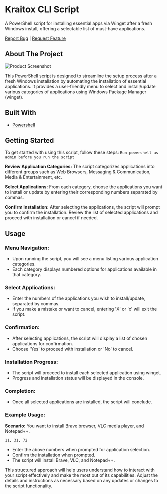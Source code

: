 # Kraitox CLI Script

A PowerShell script for installing essential apps via Winget after a fresh Windows install, offering a selectable list of must-have applications.

[Report Bug](https://github.com/SanjeevKumar046/Kraitox-Script/issues/new?labels=bug&template=bug-report---.md) | [Request Feature](https://github.com/SanjeevKumar046/Kraitox-Script/issues/new?labels=enhancement&template=feature-request---.md)


## About The Project

![Product Screenshot](https://imgur.com/J9YjoSh.png)

This PowerShell script is designed to streamline the setup process after a fresh Windows installation by automating the installation of essential applications. It provides a user-friendly menu to select and install/update various categories of applications using Windows Package Manager (winget).

## Built With

- [Powershell](https://learn.microsoft.com/en-us/powershell/)

## Getting Started

To get started with using this script, follow these steps:
`Run powershell as admin before you run the script`

**Review Application Categories:** The script categorizes applications into different groups such as Web Browsers, Messaging & Communication, Media & Entertainment, etc.

**Select Applications:** From each category, choose the applications you want to install or update by entering their corresponding numbers separated by commas.

**Confirm Installation:** After selecting the applications, the script will prompt you to confirm the installation. Review the list of selected applications and proceed with installation or cancel if needed.

## Usage

### Menu Navigation:
- Upon running the script, you will see a menu listing various application categories.
- Each category displays numbered options for applications available in that category.

### Select Applications:
- Enter the numbers of the applications you wish to install/update, separated by commas.
- If you make a mistake or want to cancel, entering 'X' or 'x' will exit the script.

### Confirmation:
- After selecting applications, the script will display a list of chosen applications for confirmation.
- Choose 'Yes' to proceed with installation or 'No' to cancel.

### Installation Progress:
- The script will proceed to install each selected application using winget.
- Progress and installation status will be displayed in the console.

### Completion:
- Once all selected applications are installed, the script will conclude.

### Example Usage:

**Scenario:** You want to install Brave browser, VLC media player, and Notepad++.
```
11, 31, 72
```
- Enter the above numbers when prompted for application selection.
- Confirm the installation when prompted.
- The script will install Brave, VLC, and Notepad++.

This structured approach will help users understand how to interact with your script effectively and make the most out of its capabilities. Adjust the details and instructions as necessary based on any updates or changes to the script functionality.
